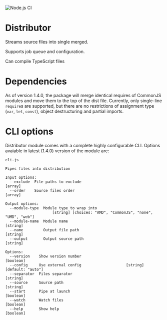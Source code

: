 ![Node.js CI](https://github.com/Oaphi/distributor/workflows/Node.js%20CI/badge.svg)

# Distributor
Streams source files into single merged. 

Supports job queue and configuration.

Can compile TypeScript files 

# Dependencies

As of version 1.4.0, the package will merge identical requires of CommonJS modules and move them to the top of the dist file. Currently, only single-line `require`s are supported, but there are no restrictions of assignment type (`var`, `let`, `const`), object destructuring and partial imports.

# CLI options

Distributor module comes with a complete highly configurable CLI.
Options avaiable in latest (1.4.0) version of the module are:

````
cli.js

Pipes files into distribution

Input options:
  --exclude  File paths to exclude                                       [array]
  --order    Source files order                                          [array]

Output options:
  --module-type  Module type to wrap into
                     [string] [choices: "AMD", "CommonJS", "none", "UMD", "web"]
  --module-name  Module name                                            [string]
  --name         Output file path                                       [string]
  --output       Output source path                                     [string]

Options:
  --version    Show version number                                     [boolean]
  --config     Use external config                    [string] [default: "auto"]
  --separator  Files separator                                          [string]
  --source     Source path                                              [string]
  --start      Pipe at launch                                          [boolean]
  --watch      Watch files                                             [boolean]
  --help       Show help                                               [boolean]

````

